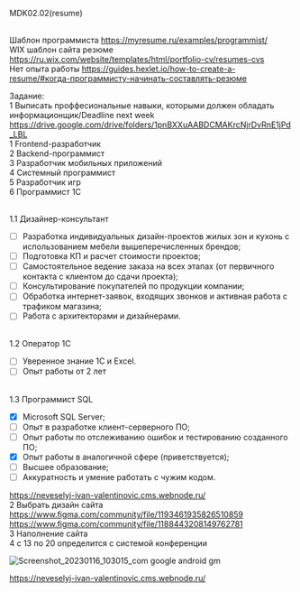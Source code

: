 MDK02.02(resume)

<BR>Шаблон программиста https://myresume.ru/examples/programmist/ 
<BR>WIX шаблон сайта резюме [https://ru.wix.com/website/templates/html/portfolio-cv/resumes-cvs ](https://www.figma.com/community/tag/website/files)
<BR>Нет опыта работы https://guides.hexlet.io/how-to-create-a-resume/#когда-программисту-начинать-составлять-резюме

Задание:
<BR>        1 Выписать проффесиональные навыки, которыми должен обладать информационщик/Deadline next week  <BR>https://drive.google.com/drive/folders/1pnBXXuAABDCMAKrcNjrDvRnE1jPd_LBL
<BR> 1 Frontend-разработчик
<BR> 2 Backend-программист
<BR> 3 Разработчик мобильных приложений
<BR> 4 Системный программист
<BR> 5 Разработчик игр
<BR> 6 Программист 1С
  
<BR>        1.1 Дизайнер-консультант
- [ ] Разработка индивидуальных дизайн-проектов жилых зон и кухонь с использованием мебели вышеперечисленных брендов;
- [ ] Подготовка КП и расчет стоимости проектов;
- [ ] Самостоятельное ведение заказа на всех этапах (от первичного контакта с клиентом до сдачи проекта);
- [ ] Консультирование покупателей по продукции компании;
- [ ] Обработка интернет-заявок, входящих звонков и активная работа с трафиком магазина;
- [ ] Работа с архитекторами и дизайнерами.
  
<BR>        1.2 Оператор 1С
- [ ] Уверенное знание 1С и Excel.
- [ ] Опыт работы от 2 лет
  
<BR>        1.3 Программист SQL
- [X] Microsoft SQL Server;
- [ ] Опыт в разработке клиент-серверного ПО;
- [ ] Опыт работы по отслеживанию ошибок и тестированию созданного ПО;
- [X] Опыт работы в аналогичной сфере (приветствуется);
- [ ] Высшее образование;
- [ ] Аккуратность и умение работать с чужим кодом.

https://neveselyj-ivan-valentinovic.cms.webnode.ru/
<BR>        2 Выбрать дизайн сайта
<BR>        https://www.figma.com/community/file/1193461935826510859
<BR>        https://www.figma.com/community/file/1188443208149762781
<BR>        3 Наполнение сайта
<BR>        4 с 13 по 20 определится с системой конференции

![Screenshot_20230116_103015_com google android gm](https://user-images.githubusercontent.com/97594467/212621743-2a9bb02a-9ada-43d2-a0d4-5464081ffd9a.jpg)
  
  
https://neveselyj-ivan-valentinovic.cms.webnode.ru/
